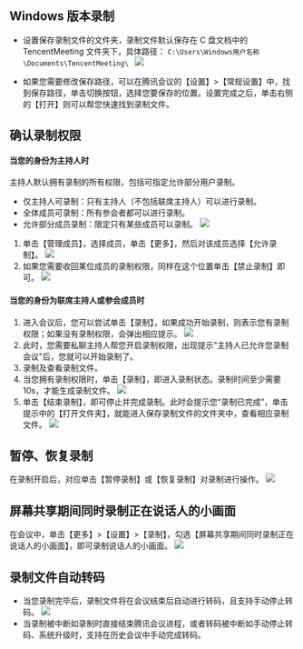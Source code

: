 ## Windows 版本录制
- 设置保存录制文件的文件夹，录制文件默认保存在 C 盘文档中的 TencentMeeting 文件夹下，具体路径：
`C:\Users\Windows用户名称\Documents\TencentMeeting\
`
![](https://main.qcloudimg.com/raw/b52daf5b39d8238917dc14107a686ec5.jpg)

- 如果您需要修改保存路径，可以在腾讯会议的【设置】>【常规设置】中，找到保存路径，单击切换按钮，选择您要保存的位置。设置完成之后，单击右侧的【打开】则可以帮您快速找到录制文件。

## 确认录制权限
#### 当您的身份为主持人时
主持人默认拥有录制的所有权限，包括可指定允许部分用户录制。
- 仅主持人可录制：只有主持人（不包括联席主持人）可以进行录制。
- 全体成员可录制：所有参会者都可以进行录制。
- 允许部分成员录制：限定只有某些成员可以录制。
![](https://main.qcloudimg.com/raw/efb2b0b92d63a3a8fe6bf78cd57d282c.png)

1. 单击【管理成员】，选择成员，单击【更多】，然后对该成员选择【允许录制】。
![](https://main.qcloudimg.com/raw/694bac353ec5c9b9b1d1d885b51111f1.jpg)
2. 如果您需要收回某位成员的录制权限，同样在这个位置单击【禁止录制】即可。
![](https://main.qcloudimg.com/raw/b3514967775c9c7e10f1a7d9ebc77410.jpg)

#### 当您的身份为联席主持人或参会成员时
1. 进入会议后，您可以尝试单击【录制】，如果成功开始录制，则表示您有录制权限；如果没有录制权限，会弹出相应提示。
![](https://main.qcloudimg.com/raw/58dd462f1df7c4ad16a7b867b3bdc554.jpg)
2. 此时，您需要私聊主持人帮您开启录制权限，出现提示"主持人已允许您录制会议"后，您就可以开始录制了。
3. 录制及查看录制文件。
4. 当您拥有录制权限时，单击【录制】，即进入录制状态。录制时间至少需要10s，才能生成录制文件。
![](https://main.qcloudimg.com/raw/61fab3e3e2ff7340a1c4d8d2d48edb70.jpg)
5. 单击【结束录制】，即可停止并完成录制。此时会提示您“录制已完成”，单击提示中的【打开文件夹】，就能进入保存录制文件的文件夹中，查看相应录制文件。
![](https://main.qcloudimg.com/raw/17e15827f82675d4199cf946875429fb.jpg)


## 暂停、恢复录制
在录制开启后，对应单击【暂停录制】或【恢复录制】对录制进行操作。
![](https://main.qcloudimg.com/raw/066699dcf19293e82445a826c67bf7da.jpg)

## 屏幕共享期间同时录制正在说话人的小画面
在会议中，单击【更多】>【设置】>【录制】，勾选【屏幕共享期间同时录制正在说话人的小画面】，即可录制说话人的小画面。
![](https://main.qcloudimg.com/raw/394967efe7ddae16e4a97b31a774fd18.jpg)

## 录制文件自动转码
- 当您录制完毕后，录制文件将在会议结束后自动进行转码，且支持手动停止转码。
![](https://main.qcloudimg.com/raw/69a3f8a8702418381d170d8999b35c65.jpg)
- 当录制被中断如录制时直接结束腾讯会议进程，或者转码被中断如手动停止转码、系统升级时，支持在历史会议中手动完成转码。
